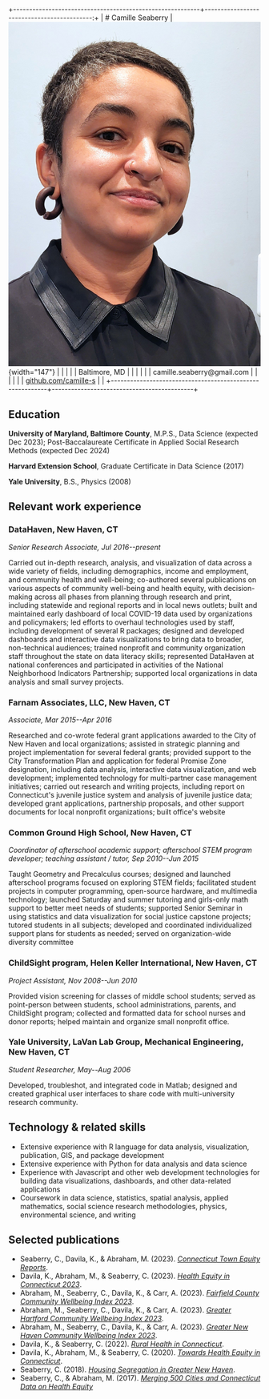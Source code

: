 +----------------------------------------------------------+-------------------------------------------:+
| # Camille Seaberry                                       | ![seaberry23](seaberry23.jpg){width="147"} |
|                                                          |                                            |
| Baltimore, MD                                            |                                            |
|                                                          |                                            |
| camille.seaberry\@gmail.com                              |                                            |
|                                                          |                                            |
| [github.com/camille-s](https://www.github.com/camille-s) |                                            |
+----------------------------------------------------------+--------------------------------------------+

## Education

**University of Maryland, Baltimore County**, M.P.S., Data Science (expected Dec 2023); Post-Baccalaureate Certificate in Applied Social Research Methods (expected Dec 2024)

**Harvard Extension School**, Graduate Certificate in Data Science (2017)

**Yale University**, B.S., Physics (2008)

## Relevant work experience

### DataHaven, New Haven, CT

*Senior Research Associate, Jul 2016--present*

Carried out in-depth research, analysis, and visualization of data across a wide variety of fields, including demographics, income and employment, and community health and well-being; co-authored several publications on various aspects of community well-being and health equity, with decision-making across all phases from planning through research and print, including statewide and regional reports and in local news outlets; built and maintained early dashboard of local COVID-19 data used by organizations and policymakers; led efforts to overhaul technologies used by staff, including development of several R packages; designed and developed dashboards and interactive data visualizations to bring data to broader, non-technical audiences; trained nonprofit and community organization staff throughout the state on data literacy skills; represented DataHaven at national conferences and participated in activities of the National Neighborhood Indicators Partnership; supported local organizations in data analysis and small survey projects.

### Farnam Associates, LLC, New Haven, CT

*Associate, Mar 2015--Apr 2016*

Researched and co-wrote federal grant applications awarded to the City of New Haven and local organizations; assisted in strategic planning and project implementation for several federal grants; provided support to the City Transformation Plan and application for federal Promise Zone designation, including data analysis, interactive data visualization, and web development; implemented technology for multi-partner case management initiatives; carried out research and writing projects, including report on Connecticut's juvenile justice system and analysis of juvenile justice data; developed grant applications, partnership proposals, and other support documents for local nonprofit organizations; built office's website

### Common Ground High School, New Haven, CT

*Coordinator of afterschool academic support; afterschool STEM program developer; teaching assistant / tutor, Sep 2010--Jun 2015*

Taught Geometry and Precalculus courses; designed and launched afterschool programs focused on exploring STEM fields; facilitated student projects in computer programming, open-source hardware, and multimedia technology; launched Saturday and summer tutoring and girls-only math support to better meet needs of students; supported Senior Seminar in using statistics and data visualization for social justice capstone projects; tutored students in all subjects; developed and coordinated individualized support plans for students as needed; served on organization-wide diversity committee

### ChildSight program, Helen Keller International, New Haven, CT

*Project Assistant, Nov 2008--Jun 2010*

Provided vision screening for classes of middle school students; served as point-person between students, school administrations, parents, and ChildSight program; collected and formatted data for school nurses and donor reports; helped maintain and organize small nonprofit office.

### Yale University, LaVan Lab Group, Mechanical Engineering, New Haven, CT

*Student Researcher, May--Aug 2006*

Developed, troubleshot, and integrated code in Matlab; designed and created graphical user interfaces to share code with multi-university research community.

## Technology & related skills

-   Extensive experience with R language for data analysis, visualization, publication, GIS, and package development
-   Extensive experience with Python for data analysis and data science
-   Experience with Javascript and other web development technologies for building data visualizations, dashboards, and other data-related applications
-   Coursework in data science, statistics, spatial analysis, applied mathematics, social science research methodologies, physics, environmental science, and writing

## Selected publications

-   Seaberry, C., Davila, K., & Abraham, M. (2023). [*Connecticut Town Equity Reports*](https://ctdatahaven.org/reports/connecticut-town-equity-reports).
-   Davila, K., Abraham, M., & Seaberry, C. (2023). [*Health Equity in Connecticut 2023*](https://ctdatahaven.org/reports/health-equity-connecticut-2023).
-   Abraham, M., Seaberry, C., Davila, K., & Carr, A. (2023). [*Fairfield County Community Wellbeing Index 2023*](https://ctdatahaven.org/reports/fairfield-county-community-wellbeing-index).
-   Abraham, M., Seaberry, C., Davila, K., & Carr, A. (2023). [*Greater Hartford Community Wellbeing Index 2023*](https://ctdatahaven.org/reports/greater-hartford-community-wellbeing-index).
-   Abraham, M., Seaberry, C., Davila, K., & Carr, A. (2023). [*Greater New Haven Community Wellbeing Index 2023*](https://ctdatahaven.org/reports/greater-new-haven-community-wellbeing-index).
-   Davila, K., & Seaberry, C. (2022). [*Rural Health in Connecticut*](https://ctdatahaven.org/reports/rural-health-connecticut-2022).
-   Davila, K., Abraham, M., & Seaberry, C. (2020). [*Towards Health Equity in Connecticut*](https://ctdatahaven.org/reports/towards-health-equity-connecticut).
-   Seaberry, C. (2018). [*Housing Segregation in Greater New Haven*](https://ctdatahaven.org/reports/ct-data-story-housing-segregation-greater-new-haven).
-   Seaberry, C., & Abraham, M. (2017). [*Merging 500 Cities and Connecticut Data on Health Equity*](https://ctdatahaven.org/reports/merging-500-cities-and-connecticut-data-health-equity)
